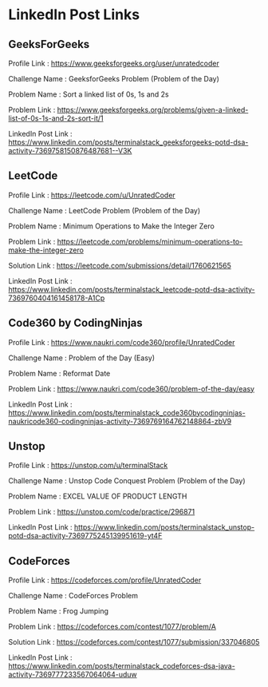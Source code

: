 # LinkedIn Post Links

## GeeksForGeeks

Profile Link : https://www.geeksforgeeks.org/user/unratedcoder

Challenge Name : GeeksforGeeks Problem (Problem of the Day)

Problem Name : Sort a linked list of 0s, 1s and 2s

Problem Link : https://www.geeksforgeeks.org/problems/given-a-linked-list-of-0s-1s-and-2s-sort-it/1

LinkedIn Post Link : https://www.linkedin.com/posts/terminalstack_geeksforgeeks-potd-dsa-activity-7369758150876487681--V3K

## LeetCode

Profile Link : https://leetcode.com/u/UnratedCoder

Challenge Name : LeetCode Problem (Problem of the Day)

Problem Name : Minimum Operations to Make the Integer Zero

Problem Link : https://leetcode.com/problems/minimum-operations-to-make-the-integer-zero

Solution Link : https://leetcode.com/submissions/detail/1760621565

LinkedIn Post Link : https://www.linkedin.com/posts/terminalstack_leetcode-potd-dsa-activity-7369760404161458178-A1Cp

## Code360 by CodingNinjas

Profile Link : https://www.naukri.com/code360/profile/UnratedCoder

Challenge Name : Problem of the Day (Easy)

Problem Name : Reformat Date

Problem Link : https://www.naukri.com/code360/problem-of-the-day/easy

LinkedIn Post Link : https://www.linkedin.com/posts/terminalstack_code360bycodingninjas-naukricode360-codingninjas-activity-7369769164762148864-zbV9

## Unstop

Profile Link : https://unstop.com/u/terminalStack

Challenge Name : Unstop Code Conquest Problem (Problem of the Day)

Problem Name : EXCEL VALUE OF PRODUCT LENGTH

Problem Link : https://unstop.com/code/practice/296871

LinkedIn Post Link : https://www.linkedin.com/posts/terminalstack_unstop-potd-dsa-activity-7369775245139951619-yt4F

## CodeForces

Profile Link : https://codeforces.com/profile/UnratedCoder

Challenge Name : CodeForces Problem

Problem Name : Frog Jumping

Problem Link : https://codeforces.com/contest/1077/problem/A

Solution Link : https://codeforces.com/contest/1077/submission/337046805

LinkedIn Post Link : https://www.linkedin.com/posts/terminalstack_codeforces-dsa-java-activity-7369777233567064064-uduw
